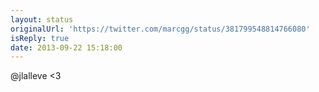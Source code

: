 ```yaml
---
layout: status
originalUrl: 'https://twitter.com/marcgg/status/381799548814766080'
isReply: true
date: 2013-09-22 15:18:00
---
```


@jlalleve &lt;3
